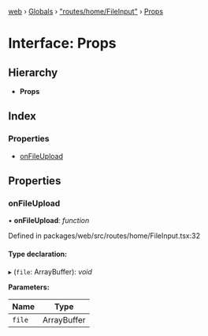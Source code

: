 [web](../README.md) › [Globals](../globals.md) › ["routes/home/FileInput"](../modules/_routes_home_fileinput_.md) › [Props](_routes_home_fileinput_.props.md)

# Interface: Props

## Hierarchy

* **Props**

## Index

### Properties

* [onFileUpload](_routes_home_fileinput_.props.md#onfileupload)

## Properties

###  onFileUpload

• **onFileUpload**: *function*

Defined in packages/web/src/routes/home/FileInput.tsx:32

#### Type declaration:

▸ (`file`: ArrayBuffer): *void*

**Parameters:**

Name | Type |
------ | ------ |
`file` | ArrayBuffer |
